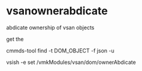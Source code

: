 # vsanownerabdicate
abdicate ownership of vsan objects


get the <vsan object uuid>

cmmds-tool find -t DOM_OBJECT -f json -u <vsan object uuid>


vsish -e set /vmkModules/vsan/dom/ownerAbdicate <returned from cmmds-tools>
